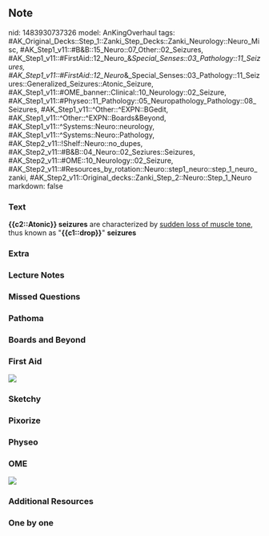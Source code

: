 ## Note
nid: 1483930737326
model: AnKingOverhaul
tags: #AK_Original_Decks::Step_1::Zanki_Step_Decks::Zanki_Neurology::Neuro_Misc, #AK_Step1_v11::#B&B::15_Neuro::07_Other::02_Seizures, #AK_Step1_v11::#FirstAid::12_Neuro_&_Special_Senses::03_Pathology::11_Seizures, #AK_Step1_v11::#FirstAid::12_Neuro_&_Special_Senses::03_Pathology::11_Seizures::Generalized_Seizures::Atonic_Seizure, #AK_Step1_v11::#OME_banner::Clinical::10_Neurology::02_Seizure, #AK_Step1_v11::#Physeo::11_Pathology::05_Neuropathology_Pathology::08_Seizures, #AK_Step1_v11::^Other::^EXPN::BGedit, #AK_Step1_v11::^Other::^EXPN::Boards&Beyond, #AK_Step1_v11::^Systems::Neuro::neurology, #AK_Step1_v11::^Systems::Neuro::Pathology, #AK_Step2_v11::!Shelf::Neuro::no_dupes, #AK_Step2_v11::#B&B::04_Neuro::02_Seziures::Seizures, #AK_Step2_v11::#OME::10_Neurology::02_Seizure, #AK_Step2_v11::#Resources_by_rotation::Neuro::step1_neuro::step_1_neuro_zanki, #AK_Step2_v11::Original_decks::Zanki_Step_2::Neuro::Step_1_Neuro
markdown: false

### Text
<div>
  <div>
    <b>{{c2::Atonic}} seizures</b> are characterized by <u>sudden
    loss of muscle tone</u>, thus known as "<b>{{c1::drop}}</b>"
    <b>seizures</b>
  </div>
</div>

### Extra


### Lecture Notes


### Missed Questions


### Pathoma


### Boards and Beyond


### First Aid
<img src="tmpfGegH9.png">

### Sketchy


### Pixorize


### Physeo


### OME
<div class="ome-widget">
  <a href=
  "https://onlinemeded.org/spa/neurology/seizure/acquire?ref=anki"><img src="_OME_AnkiFlashcards_Lesson_3.png"></a>
</div>

### Additional Resources


### One by one

